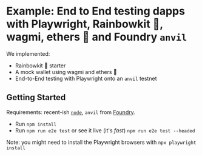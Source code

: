 # Example: End to End testing dapps with Playwright, Rainbowkit 🌈, wagmi, ethers 🫡 and Foundry `anvil`

We implemented:

- Rainbowkit 🌈 starter
- A mock wallet using wagmi and ethers 🫡
- End-to-End testing with Playwright onto an `anvil` testnet

## Getting Started

Requirements: recent-ish [`node`](https://nodejs.org/), `anvil` from [Foundry](https://github.com/foundry-rs/foundry#installation).

- Run `npm install`
- Run `npm run e2e test` or see it live (it's _fast_)
  `npm run e2e test --headed`

Note: you might need to install the Playwright browsers with
`npx playwright install`
